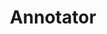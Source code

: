 ---
title: "Annotator"

categories: ['']

tags: ['Annotator']

arabic: ['المقيم']

publishers: ['معجم مصطلحات التعلم الآلي والتعلم العميق وعلم البيانات']

types: "word"

slug: ""
---
